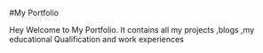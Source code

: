 
#My Portfolio

Hey Welcome to My Portfolio. It contains all my projects ,blogs ,my educational Qualification and work experiences